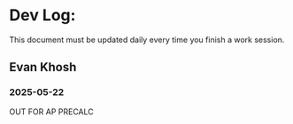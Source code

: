 # Dev Log:

This document must be updated daily every time you finish a work session.

## Evan Khosh

### 2025-05-22
OUT FOR AP PRECALC
